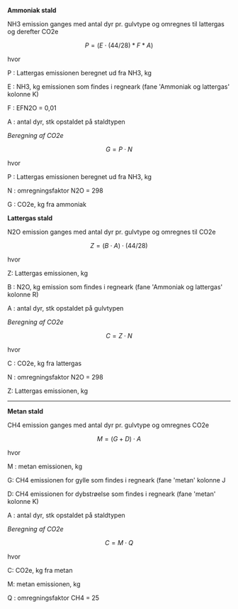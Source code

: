 **Ammoniak stald**

NH3 emission ganges med antal dyr pr. gulvtype og omregnes til lattergas og derefter CO2e

$$ P = (E \cdot (44/28)* F *A ) $$

hvor

P : Lattergas emissionen beregnet ud fra NH3, kg 

E : NH3, kg emissionen som findes i regneark (fane 'Ammoniak og lattergas' kolonne K)

F : EFN2O = 0,01

A : antal dyr, stk opstaldet på staldtypen 

*Beregning af CO2e*

$$ G = P \cdot N $$ 

hvor 

P : Lattergas emissionen beregnet ud fra NH3, kg 

N : omregningsfaktor N2O = 298

G : CO2e, kg fra ammoniak 

**Lattergas stald**

N2O emission ganges med antal dyr pr. gulvtype og omregnes til CO2e

$$ Z = (B \cdot A) \cdot (44/28) $$ 

hvor 

Z: Lattergas emissionen, kg 

B : N2O, kg emission som findes i regneark (fane 'Ammoniak og lattergas' kolonne R)

A : antal dyr, stk opstaldet på gulvtypen 

*Beregning af CO2e*

$$ C = Z \cdot N $$ 

hvor 

C : CO2e, kg fra lattergas

N : omregningsfaktor N2O = 298

Z: Lattergas emissionen, kg 
_________________________
**Metan stald**

CH4 emission ganges med antal dyr pr. gulvtype og omregnes CO2e

$$ M = (G+D) \cdot A $$ 

hvor 

M : metan emissionen, kg

G: CH4 emissionen for gylle som findes i regneark (fane 'metan' kolonne J 

D: CH4 emissionen for dybstrøelse som findes i regneark (fane 'metan' kolonne K)

A : antal dyr, stk opstaldet på staldtypen 
 
*Beregning af CO2e*

$$C = M \cdot Q$$

hvor 

C: CO2e, kg fra metan 

M: metan emissionen, kg 

Q : omregningsfaktor CH4 = 25